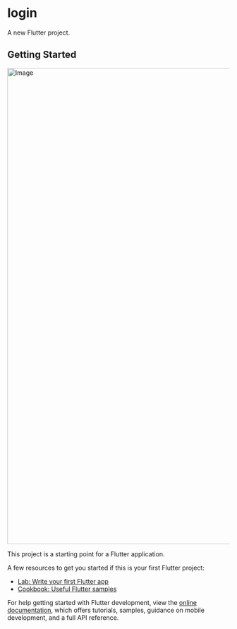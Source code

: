 # login

A new Flutter project.

## Getting Started

<img width="1919" height="1079" alt="Image" src="https://github.com/user-attachments/assets/166b6cc9-5970-49bc-888b-05118d0de227" />

This project is a starting point for a Flutter application.

A few resources to get you started if this is your first Flutter project:

- [Lab: Write your first Flutter app](https://docs.flutter.dev/get-started/codelab)
- [Cookbook: Useful Flutter samples](https://docs.flutter.dev/cookbook)

For help getting started with Flutter development, view the
[online documentation](https://docs.flutter.dev/), which offers tutorials,
samples, guidance on mobile development, and a full API reference.
